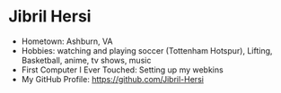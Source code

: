 
# Jibril Hersi

- Hometown: Ashburn, VA
- Hobbies: watching and playing soccer (Tottenham Hotspur), Lifting, Basketball, anime, tv shows, music
- First Computer I Ever Touched: Setting up my webkins
- My GitHub Profile: https://github.com/Jibril-Hersi
